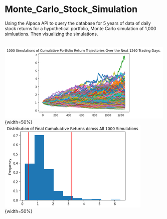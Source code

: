 # Monte_Carlo_Stock_Simulation
Using the Alpaca API  to query the database for 5 years of data of daily stock returns for a hypothetical portfolio, Monte Carlo simulation of 1,000 simluations. Then visualizing the simulations.
<br>
<br>
<br>
![](Images/MC_fiveyear_sim_plot.png){width=50%} ![](Images/MC_fiveyear_dist_plot.png){width=50%}
<!-- <div class="row">
  <div class="col-md-4" markdown="1">
  <img src="Images/MC_fiveyear_sim_plot.png">
  </div>
    <div class="col-md-4" markdown="1">
  <img src="Images/MC_fiveyear_dist_plot.png">
  </div>
</div> -->
<!-- <p align="left"><img src="Images/MC_fiveyear_sim_plot.png" /> <img src="Images/MC_fiveyear_dist_plot.png"  /></p> -->
